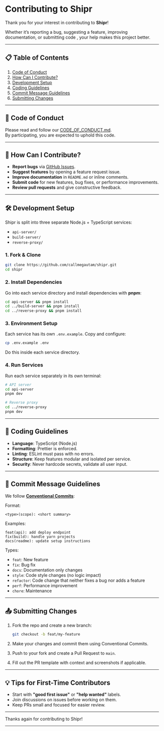 # Contributing to Shipr

Thank you for your interest in contributing to **Shipr**!

Whether it’s reporting a bug, suggesting a feature, improving documentation, or submitting code , your help makes this project better.

---

## 📋 Table of Contents

1. [Code of Conduct](#-code-of-conduct)
2. [How Can I Contribute?](#-how-can-i-contribute)
3. [Development Setup](#-development-setup)
4. [Coding Guidelines](#-coding-guidelines)
5. [Commit Message Guidelines](#-commit-message-guidelines)
6. [Submitting Changes](#-submitting-changes)

---

## 📜 Code of Conduct

Please read and follow our [CODE_OF_CONDUCT.md](CODE_OF_CONDUCT.md).  
By participating, you are expected to uphold this code.

---

## 🤝 How Can I Contribute?

-   **Report bugs** via [GitHub Issues](https://github.com/callmegautam/shipr/issues).
-   **Suggest features** by opening a feature request issue.
-   **Improve documentation** in `README.md` or inline comments.
-   **Submit code** for new features, bug fixes, or performance improvements.
-   **Review pull requests** and give constructive feedback.

---

## 🛠 Development Setup

Shipr is split into three separate Node.js + TypeScript services:

-   `api-server/`
-   `build-server/`
-   `reverse-proxy/`

### 1. Fork & Clone

```bash
git clone https://github.com/callmegautam/shipr.git
cd shipr
```

### 2. Install Dependencies

Go into each service directory and install dependencies with **pnpm**:

```bash
cd api-server && pnpm install
cd ../build-server && pnpm install
cd ../reverse-proxy && pnpm install
```

### 3. Environment Setup

Each service has its own `.env.example`. Copy and configure:

```bash
cp .env.example .env
```

Do this inside each service directory.

### 4. Run Services

Run each service separately in its own terminal:

```bash
# API server
cd api-server
pnpm dev

# Reverse proxy
cd ../reverse-proxy
pnpm dev
```

---

## 🎯 Coding Guidelines

-   **Language**: TypeScript (Node.js)
-   **Formatting**: Prettier is enforced.
-   **Linting**: ESLint must pass with no errors.
-   **Structure**: Keep features modular and isolated per service.
-   **Security**: Never hardcode secrets, validate all user input.

---

## 📝 Commit Message Guidelines

We follow **[Conventional Commits](https://www.conventionalcommits.org/)**:

Format:

```
<type>(scope): <short summary>
```

Examples:

```
feat(api): add deploy endpoint
fix(build): handle yarn projects
docs(readme): update setup instructions
```

Types:

-   `feat`: New feature
-   `fix`: Bug fix
-   `docs`: Documentation only changes
-   `style`: Code style changes (no logic impact)
-   `refactor`: Code change that neither fixes a bug nor adds a feature
-   `perf`: Performance improvement
-   `chore`: Maintenance

---

## 📤 Submitting Changes

1. Fork the repo and create a new branch:

    ```bash
    git checkout -b feat/my-feature
    ```

2. Make your changes and commit them using Conventional Commits.
3. Push to your fork and create a Pull Request to `main`.
4. Fill out the PR template with context and screenshots if applicable.

---

## 💡 Tips for First-Time Contributors

-   Start with **"good first issue"** or **"help wanted"** labels.
-   Join discussions on issues before working on them.
-   Keep PRs small and focused for easier review.

---

Thanks again for contributing to Shipr!

---
